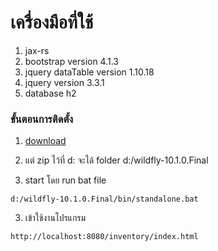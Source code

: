 # เครื่องมือที่ใช้
1. jax-rs
2. bootstrap version 4.1.3
3. jquery dataTable version 1.10.18
4. jquery version 3.3.1
5. database h2

### ขั้นตอนการติดตั้ง
1. [download](https://drive.google.com/open?id=167xfQCc9Pnzl8UUC_sQsn9DsPi5SxtxR)

2. แต่ zip ไว้ที่ d: จะได้ folder d:/wildfly-10.1.0.Final

3. start โดย run bat file
```
d:/wildfly-10.1.0.Final/bin/standalone.bat
```

3. เข้าใช้งานโปรแกรม 
```
http://localhost:8080/inventory/index.html
```

